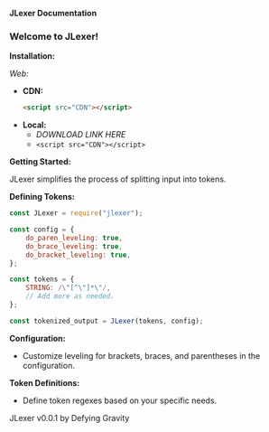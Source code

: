 **JLexer Documentation**

### Welcome to JLexer!

**Installation:**

*Web:*
- **CDN:**
  ```html
  <script src="CDN"></script>
  ```
- **Local:**
	- *DOWNLOAD LINK HERE*
	- `<script src="CDN"></script>`

**Getting Started:**

JLexer simplifies the process of splitting input into tokens.

**Defining Tokens:**
```javascript
const JLexer = require("jlexer");

const config = {
	do_paren_leveling: true,
	do_brace_leveling: true,
	do_bracket_leveling: true,
};

const tokens = {
	STRING: /\"[^\"]*\"/,
	// Add more as needed.
};

const tokenized_output = JLexer(tokens, config);
```

**Configuration:**
- Customize leveling for brackets, braces, and parentheses in the configuration.

**Token Definitions:**
- Define token regexes based on your specific needs.

JLexer v0.0.1 by Defying Gravity

